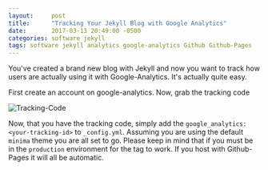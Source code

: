 ```yaml
---
layout:     post
title:      "Tracking Your Jekyll Blog with Google Analytics"
date:       2017-03-13 20:49:00 -0500
categories: software jekyll
tags: software jekyll analytics google-analytics Github Github-Pages
---
```


You've created a brand new blog with Jekyll and now you want to
track how users are actually using it with Google-Analytics.
It's actually quite easy.

First create an account on google-analytics.  Now, grab the tracking
code

![Tracking-Code]({{site.url}}/assets/images/jekyll-tracking-code-google-analytics.jpg)

Now, that you have the tracking code, simply add the `google_analytics: <your-tracking-id>` to
`_config.yml`.   Assuming you are using the default `minima` theme you are
all set to go.  Please keep in mind that if you must be in the `production` environment
for the tag to work.  If you host with Github-Pages it will all be automatic.
